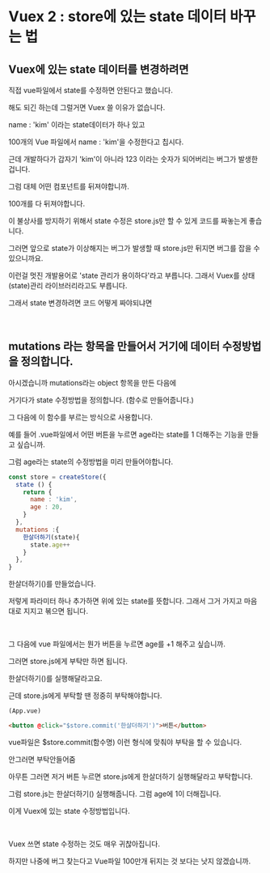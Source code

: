# Vuex 2 : store에 있는 state 데이터 바꾸는 법

## Vuex에 있는 state 데이터를 변경하려면

직접 vue파일에서 state를 수정하면 안된다고 했습니다. 

해도 되긴 하는데 그럴거면 Vuex 쓸 이유가 없습니다.

 

name : 'kim' 이라는 state데이터가 하나 있고 

100개의 Vue 파일에서 name : 'kim'을 수정한다고 칩시다.

근데 개발하다가 갑자기 'kim'이 아니라 123 이라는 숫자가 되어버리는 버그가 발생한겁니다.

그럼 대체 어떤 컴포넌트를 뒤져야합니까.

100개를 다 뒤져야합니다. 

이 불상사를 방지하기 위해서 state 수정은 store.js만 할 수 있게 코드를 짜놓는게 좋습니다.

그러면 앞으로 state가 이상해지는 버그가 발생할 때 store.js만 뒤지면 버그를 잡을 수 있으니까요. 

 

이런걸 멋진 개발용어로 'state 관리가 용이하다'라고 부릅니다. 그래서 Vuex를 상태(state)관리 라이브러리라고도 부릅니다.

그래서 state 변경하려면 코드 어떻게 짜야되냐면

<br/>

## mutations 라는 항목을 만들어서 거기에 데이터 수정방법을 정의합니다.

아시겠습니까 mutations라는 object 항목을 만든 다음에

거기다가 state 수정방법을 정의합니다. (함수로 만들어줍니다.)

그 다음에 이 함수를 부르는 방식으로 사용합니다.

예를 들어 .vue파일에서 어떤 버튼을 누르면 age라는 state를 1 더해주는 기능을 만들고 싶습니까.

그럼 age라는 state의 수정방법을 미리 만들어야합니다.

```js
const store = createStore({
  state () {
    return {
      name : 'kim',
      age : 20,
    }
  },
  mutations :{
    한살더하기(state){
      state.age++
    }
  },
}
```
한살더하기()를 만들었습니다.

저렇게 파라미터 하나 추가하면 위에 있는 state를 뜻합니다. 그래서 그거 가지고 마음대로 지지고 볶으면 됩니다.

<br/>

그 다음에 vue 파일에서는 뭔가 버튼을 누르면 age를 +1 해주고 싶습니까.

그러면 store.js에게 부탁만 하면 됩니다.

한살더하기()를 실행해달라고요. 

근데 store.js에게 부탁할 땐 정중히 부탁해야합니다.

```html
(App.vue)

<button @click="$store.commit('한살더하기')">버튼</button>
```
vue파일은 $store.commit(함수명) 이런 형식에 맞춰야 부탁을 할 수 있습니다.

안그러면 부탁안들어줌 

아무튼 그러면 저거 버튼 누르면 store.js에게 한살더하기 실행해달라고 부탁합니다.

그럼 store.js는 한살더하기() 실행해줍니다. 그럼 age에 1이 더해집니다.

이게 Vuex에 있는 state 수정방법입니다.

<br/>

Vuex 쓰면 state 수정하는 것도 매우 귀찮아집니다.

하지만 나중에 버그 찾는다고 Vue파일 100만개 뒤지는 것 보다는 낫지 않겠습니까.